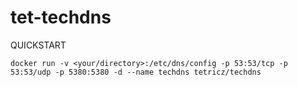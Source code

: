 # tet-techdns
QUICKSTART
```
docker run -v <your/directory>:/etc/dns/config -p 53:53/tcp -p 53:53/udp -p 5380:5380 -d --name techdns tetricz/techdns
```
